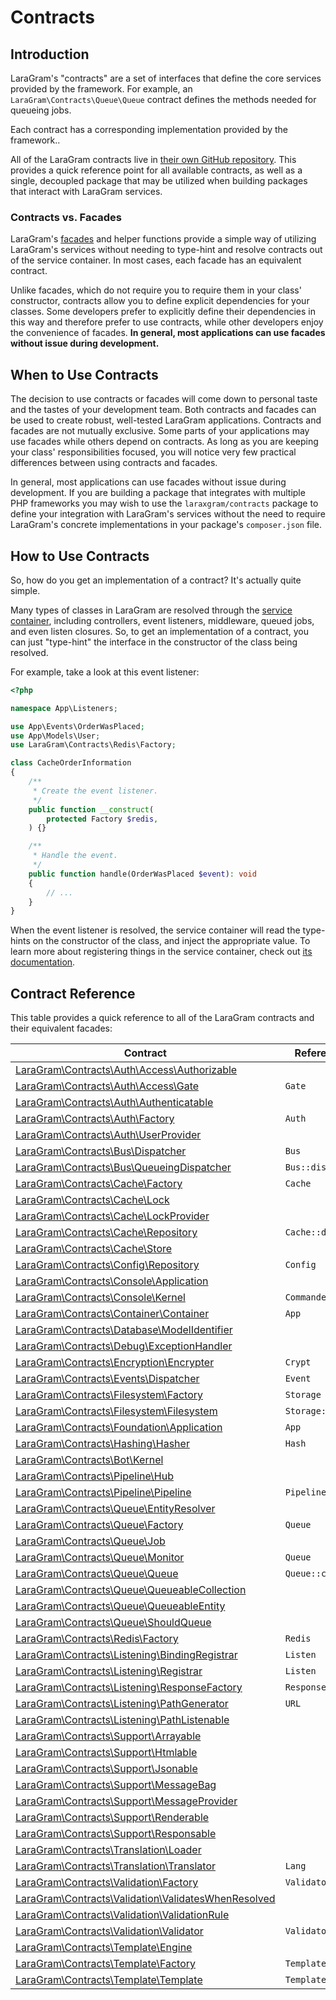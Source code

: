 # Contracts

<a name="introduction"></a>
## Introduction

LaraGram's "contracts" are a set of interfaces that define the core services provided by the framework. For example, an `LaraGram\Contracts\Queue\Queue` contract defines the methods needed for queueing jobs.

Each contract has a corresponding implementation provided by the framework..

All of the LaraGram contracts live in [their own GitHub repository](https://github.com/laraxgram/contracts). This provides a quick reference point for all available contracts, as well as a single, decoupled package that may be utilized when building packages that interact with LaraGram services.

<a name="contracts-vs-facades"></a>
### Contracts vs. Facades

LaraGram's [facades](/facades.md) and helper functions provide a simple way of utilizing LaraGram's services without needing to type-hint and resolve contracts out of the service container. In most cases, each facade has an equivalent contract.

Unlike facades, which do not require you to require them in your class' constructor, contracts allow you to define explicit dependencies for your classes. Some developers prefer to explicitly define their dependencies in this way and therefore prefer to use contracts, while other developers enjoy the convenience of facades. **In general, most applications can use facades without issue during development.**

<a name="when-to-use-contracts"></a>
## When to Use Contracts

The decision to use contracts or facades will come down to personal taste and the tastes of your development team. Both contracts and facades can be used to create robust, well-tested LaraGram applications. Contracts and facades are not mutually exclusive. Some parts of your applications may use facades while others depend on contracts. As long as you are keeping your class' responsibilities focused, you will notice very few practical differences between using contracts and facades.

In general, most applications can use facades without issue during development. If you are building a package that integrates with multiple PHP frameworks you may wish to use the `laraxgram/contracts` package to define your integration with LaraGram's services without the need to require LaraGram's concrete implementations in your package's `composer.json` file.

<a name="how-to-use-contracts"></a>
## How to Use Contracts

So, how do you get an implementation of a contract? It's actually quite simple.

Many types of classes in LaraGram are resolved through the [service container](/container.md), including controllers, event listeners, middleware, queued jobs, and even listen closures. So, to get an implementation of a contract, you can just "type-hint" the interface in the constructor of the class being resolved.

For example, take a look at this event listener:

```php
<?php

namespace App\Listeners;

use App\Events\OrderWasPlaced;
use App\Models\User;
use LaraGram\Contracts\Redis\Factory;

class CacheOrderInformation
{
    /**
     * Create the event listener.
     */
    public function __construct(
        protected Factory $redis,
    ) {}

    /**
     * Handle the event.
     */
    public function handle(OrderWasPlaced $event): void
    {
        // ...
    }
}
```

When the event listener is resolved, the service container will read the type-hints on the constructor of the class, and inject the appropriate value. To learn more about registering things in the service container, check out [its documentation](/container.md).

<a name="contract-reference"></a>
## Contract Reference

This table provides a quick reference to all of the LaraGram contracts and their equivalent facades:

<div class="overflow-auto">

| Contract                                                                                                                                            | References Facade        |
|-----------------------------------------------------------------------------------------------------------------------------------------------------|--------------------------|
| [LaraGram\Contracts\Auth\Access\Authorizable](https://github.com/laraxgram/contracts/blob/{{version}}/Auth/Access/Authorizable.php)                 | &nbsp;                   |
| [LaraGram\Contracts\Auth\Access\Gate](https://github.com/laraxgram/contracts/blob/{{version}}/Auth/Access/Gate.php)                                 | `Gate`                   |
| [LaraGram\Contracts\Auth\Authenticatable](https://github.com/laraxgram/contracts/blob/{{version}}/Auth/Authenticatable.php)                         | &nbsp;                   |
| [LaraGram\Contracts\Auth\Factory](https://github.com/laraxgram/contracts/blob/{{version}}/Auth/Factory.php)                                         | `Auth`                   |
| [LaraGram\Contracts\Auth\UserProvider](https://github.com/laraxgram/contracts/blob/{{version}}/Auth/UserProvider.php)                               | &nbsp;                   |
| [LaraGram\Contracts\Bus\Dispatcher](https://github.com/laraxgram/contracts/blob/{{version}}/Bus/Dispatcher.php)                                     | `Bus`                    |
| [LaraGram\Contracts\Bus\QueueingDispatcher](https://github.com/laraxgram/contracts/blob/{{version}}/Bus/QueueingDispatcher.php)                     | `Bus::dispatchToQueue()` |
| [LaraGram\Contracts\Cache\Factory](https://github.com/laraxgram/contracts/blob/{{version}}/Cache/Factory.php)                                       | `Cache`                  |
| [LaraGram\Contracts\Cache\Lock](https://github.com/laraxgram/contracts/blob/{{version}}/Cache/Lock.php)                                             | &nbsp;                   |
| [LaraGram\Contracts\Cache\LockProvider](https://github.com/laraxgram/contracts/blob/{{version}}/Cache/LockProvider.php)                             | &nbsp;                   |
| [LaraGram\Contracts\Cache\Repository](https://github.com/laraxgram/contracts/blob/{{version}}/Cache/Repository.php)                                 | `Cache::driver()`        |
| [LaraGram\Contracts\Cache\Store](https://github.com/laraxgram/contracts/blob/{{version}}/Cache/Store.php)                                           | &nbsp;                   |
| [LaraGram\Contracts\Config\Repository](https://github.com/laraxgram/contracts/blob/{{version}}/Config/Repository.php)                               | `Config`                 |
| [LaraGram\Contracts\Console\Application](https://github.com/laraxgram/contracts/blob/{{version}}/Console/Application.php)                           | &nbsp;                   |
| [LaraGram\Contracts\Console\Kernel](https://github.com/laraxgram/contracts/blob/{{version}}/Console/Kernel.php)                                     | `Commander`              |
| [LaraGram\Contracts\Container\Container](https://github.com/laraxgram/contracts/blob/{{version}}/Container/Container.php)                           | `App`                    |
| [LaraGram\Contracts\Database\ModelIdentifier](https://github.com/laraxgram/contracts/blob/{{version}}/Database/ModelIdentifier.php)                 | &nbsp;                   |
| [LaraGram\Contracts\Debug\ExceptionHandler](https://github.com/laraxgram/contracts/blob/{{version}}/Debug/ExceptionHandler.php)                     | &nbsp;                   |
| [LaraGram\Contracts\Encryption\Encrypter](https://github.com/laraxgram/contracts/blob/{{version}}/Encryption/Encrypter.php)                         | `Crypt`                  |
| [LaraGram\Contracts\Events\Dispatcher](https://github.com/laraxgram/contracts/blob/{{version}}/Events/Dispatcher.php)                               | `Event`                  |
| [LaraGram\Contracts\Filesystem\Factory](https://github.com/laraxgram/contracts/blob/{{version}}/Filesystem/Factory.php)                             | `Storage`                |
| [LaraGram\Contracts\Filesystem\Filesystem](https://github.com/laraxgram/contracts/blob/{{version}}/Filesystem/Filesystem.php)                       | `Storage::disk()`        |
| [LaraGram\Contracts\Foundation\Application](https://github.com/laraxgram/contracts/blob/{{version}}/Foundation/Application.php)                     | `App`                    |
| [LaraGram\Contracts\Hashing\Hasher](https://github.com/laraxgram/contracts/blob/{{version}}/Hashing/Hasher.php)                                     | `Hash`                   |
| [LaraGram\Contracts\Bot\Kernel](https://github.com/laraxgram/contracts/blob/{{version}}/Bot/Kernel.php)                                             | &nbsp;                   |
| [LaraGram\Contracts\Pipeline\Hub](https://github.com/laraxgram/contracts/blob/{{version}}/Pipeline/Hub.php)                                         | &nbsp;                   |
| [LaraGram\Contracts\Pipeline\Pipeline](https://github.com/laraxgram/contracts/blob/{{version}}/Pipeline/Pipeline.php)                               | `Pipeline`               |
| [LaraGram\Contracts\Queue\EntityResolver](https://github.com/laraxgram/contracts/blob/{{version}}/Queue/EntityResolver.php)                         | &nbsp;                   |
| [LaraGram\Contracts\Queue\Factory](https://github.com/laraxgram/contracts/blob/{{version}}/Queue/Factory.php)                                       | `Queue`                  |
| [LaraGram\Contracts\Queue\Job](https://github.com/laraxgram/contracts/blob/{{version}}/Queue/Job.php)                                               | &nbsp;                   |
| [LaraGram\Contracts\Queue\Monitor](https://github.com/laraxgram/contracts/blob/{{version}}/Queue/Monitor.php)                                       | `Queue`                  |
| [LaraGram\Contracts\Queue\Queue](https://github.com/laraxgram/contracts/blob/{{version}}/Queue/Queue.php)                                           | `Queue::connection()`    |
| [LaraGram\Contracts\Queue\QueueableCollection](https://github.com/laraxgram/contracts/blob/{{version}}/Queue/QueueableCollection.php)               | &nbsp;                   |
| [LaraGram\Contracts\Queue\QueueableEntity](https://github.com/laraxgram/contracts/blob/{{version}}/Queue/QueueableEntity.php)                       | &nbsp;                   |
| [LaraGram\Contracts\Queue\ShouldQueue](https://github.com/laraxgram/contracts/blob/{{version}}/Queue/ShouldQueue.php)                               | &nbsp;                   |
| [LaraGram\Contracts\Redis\Factory](https://github.com/laraxgram/contracts/blob/{{version}}/Redis/Factory.php)                                       | `Redis`                  |
| [LaraGram\Contracts\Listening\BindingRegistrar](https://github.com/laraxgram/contracts/blob/{{version}}/Listening/BindingRegistrar.php)             | `Listen`                 |
| [LaraGram\Contracts\Listening\Registrar](https://github.com/laraxgram/contracts/blob/{{version}}/Listening/Registrar.php)                           | `Listen`                 |
| [LaraGram\Contracts\Listening\ResponseFactory](https://github.com/laraxgram/contracts/blob/{{version}}/Listening/ResponseFactory.php)               | `Response`               |
| [LaraGram\Contracts\Listening\PathGenerator](https://github.com/laraxgram/contracts/blob/{{version}}/Listening/PathGenerator.php)                   | `URL`                    |
| [LaraGram\Contracts\Listening\PathListenable](https://github.com/laraxgram/contracts/blob/{{version}}/Listening/PathListenable.php)                 | &nbsp;                   |
| [LaraGram\Contracts\Support\Arrayable](https://github.com/laraxgram/contracts/blob/{{version}}/Support/Arrayable.php)                               | &nbsp;                   |
| [LaraGram\Contracts\Support\Htmlable](https://github.com/laraxgram/contracts/blob/{{version}}/Support/Htmlable.php)                                 | &nbsp;                   |
| [LaraGram\Contracts\Support\Jsonable](https://github.com/laraxgram/contracts/blob/{{version}}/Support/Jsonable.php)                                 | &nbsp;                   |
| [LaraGram\Contracts\Support\MessageBag](https://github.com/laraxgram/contracts/blob/{{version}}/Support/MessageBag.php)                             | &nbsp;                   |
| [LaraGram\Contracts\Support\MessageProvider](https://github.com/laraxgram/contracts/blob/{{version}}/Support/MessageProvider.php)                   | &nbsp;                   |
| [LaraGram\Contracts\Support\Renderable](https://github.com/laraxgram/contracts/blob/{{version}}/Support/Renderable.php)                             | &nbsp;                   |
| [LaraGram\Contracts\Support\Responsable](https://github.com/laraxgram/contracts/blob/{{version}}/Support/Responsable.php)                           | &nbsp;                   |
| [LaraGram\Contracts\Translation\Loader](https://github.com/laraxgram/contracts/blob/{{version}}/Translation/Loader.php)                             | &nbsp;                   |
| [LaraGram\Contracts\Translation\Translator](https://github.com/laraxgram/contracts/blob/{{version}}/Translation/Translator.php)                     | `Lang`                   |
| [LaraGram\Contracts\Validation\Factory](https://github.com/laraxgram/contracts/blob/{{version}}/Validation/Factory.php)                             | `Validator`              |
| [LaraGram\Contracts\Validation\ValidatesWhenResolved](https://github.com/laraxgram/contracts/blob/{{version}}/Validation/ValidatesWhenResolved.php) | &nbsp;                   |
| [LaraGram\Contracts\Validation\ValidationRule](https://github.com/laraxgram/contracts/blob/{{version}}/Validation/ValidationRule.php)               | &nbsp;                   |
| [LaraGram\Contracts\Validation\Validator](https://github.com/laraxgram/contracts/blob/{{version}}/Validation/Validator.php)                         | `Validator::make()`      |
| [LaraGram\Contracts\Template\Engine](https://github.com/laraxgram/contracts/blob/{{version}}/Template/Engine.php)                                   | &nbsp;                   |
| [LaraGram\Contracts\Template\Factory](https://github.com/laraxgram/contracts/blob/{{version}}/Template/Factory.php)                                 | `Template`               |
| [LaraGram\Contracts\Template\Template](https://github.com/laraxgram/contracts/blob/{{version}}/Template/Template.php)                               | `Template::make()`       |

</div>
